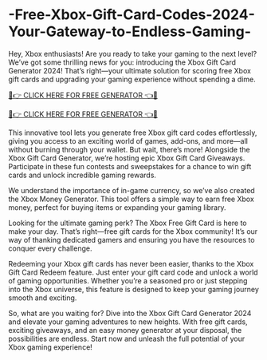 # -Free-Xbox-Gift-Card-Codes-2024-Your-Gateway-to-Endless-Gaming-
Hey, Xbox enthusiasts! Are you ready to take your gaming to the next level? We’ve got some thrilling news for you: introducing the Xbox Gift Card Generator 2024! That’s right—your ultimate solution for scoring free Xbox gift cards and upgrading your gaming experience without spending a dime.

[🔴👉 CLICK HERE FOR FREE GENERATOR 👈🔴](https://cutt.ly/CeXY2oyH)

[🔴👉 CLICK HERE FOR FREE GENERATOR 👈🔴](https://cutt.ly/CeXY2oyH)

This innovative tool lets you generate free Xbox gift card codes effortlessly, giving you access to an exciting world of games, add-ons, and more—all without burning through your wallet. But wait, there’s more! Alongside the Xbox Gift Card Generator, we’re hosting epic Xbox Gift Card Giveaways. Participate in these fun contests and sweepstakes for a chance to win gift cards and unlock incredible gaming rewards.

We understand the importance of in-game currency, so we’ve also created the Xbox Money Generator. This tool offers a simple way to earn free Xbox money, perfect for buying items or expanding your gaming library.

Looking for the ultimate gaming perk? The Xbox Free Gift Card is here to make your day. That’s right—free gift cards for the Xbox community! It’s our way of thanking dedicated gamers and ensuring you have the resources to conquer every challenge.

Redeeming your Xbox gift cards has never been easier, thanks to the Xbox Gift Card Redeem feature. Just enter your gift card code and unlock a world of gaming opportunities. Whether you’re a seasoned pro or just stepping into the Xbox universe, this feature is designed to keep your gaming journey smooth and exciting.

So, what are you waiting for? Dive into the Xbox Gift Card Generator 2024 and elevate your gaming adventures to new heights. With free gift cards, exciting giveaways, and an easy money generator at your disposal, the possibilities are endless. Start now and unleash the full potential of your Xbox gaming experience!
